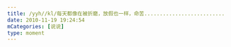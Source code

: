 ```yaml
---
title: /yyh//kl/每天都像在被折磨，放假也一样，命苦.............................
date: 2010-11-19 19:24:54
mCategories: [说说]
type: moment
---
```


